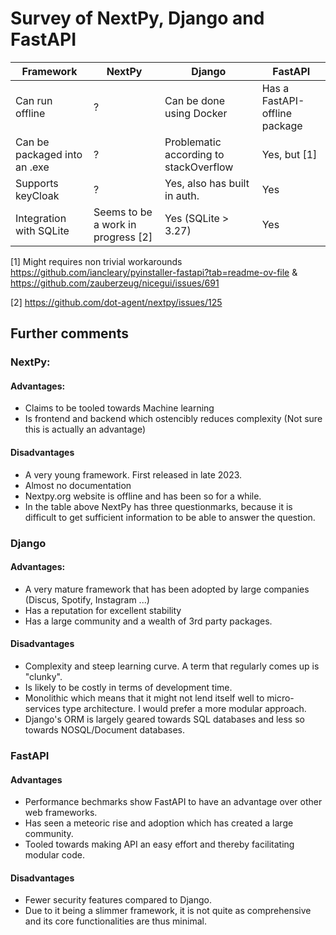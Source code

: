 # Survey of NextPy, Django and FastAPI

Framework | NextPy | Django | FastAPI |
--- | --- | --- | --- |
Can run offline | ? | Can be done using Docker | Has a FastAPI-offline package |
Can be packaged into an .exe | ? | Problematic according to stackOverflow | Yes, but [1] |
Supports keyCloak | ? | Yes, also has built in auth. | Yes |
Integration with SQLite | Seems to be a work in progress [2] | Yes (SQLite > 3.27) | Yes |





[1] Might requires non trivial workarounds https://github.com/iancleary/pyinstaller-fastapi?tab=readme-ov-file & https://github.com/zauberzeug/nicegui/issues/691  

[2] https://github.com/dot-agent/nextpy/issues/125 


## Further comments

### NextPy: 
#### Advantages:
- Claims to be tooled towards Machine learning
- Is frontend and backend which ostencibly reduces complexity (Not sure this is actually an advantage)

#### Disadvantages
- A very young framework. First released in late 2023.
- Almost no documentation
- Nextpy.org website is offline and has been so for a while.
- In the table above NextPy has three questionmarks, because it is difficult to get sufficient information to be able to answer the question.

### Django
#### Advantages:
- A very mature framework that has been adopted by large companies (Discus, Spotify, Instagram ...)
- Has a reputation for excellent stability
- Has a large community and a wealth of 3rd party packages.

#### Disadvantages
- Complexity and steep learning curve. A term that regularly comes up is "clunky".
- Is likely to be costly in terms of development time.
- Monolithic which means that it might not lend itself well to micro-services type architecture. I would prefer a more modular approach.
- Django's ORM is largely geared towards SQL databases and less so towards NOSQL/Document databases.

### FastAPI
#### Advantages
- Performance bechmarks show FastAPI to have an advantage over other web frameworks.
- Has seen a meteoric rise and adoption which has created a large community.
- Tooled towards making API an easy effort and thereby facilitating modular code.

#### Disadvantages
- Fewer security features compared to Django.
- Due to it being a slimmer framework, it is not quite as comprehensive and its core functionalities are thus minimal.
